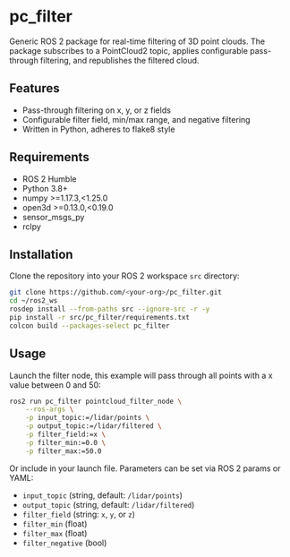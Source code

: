 # pc_filter

Generic ROS 2 package for real-time filtering of 3D point clouds. The package subscribes to a PointCloud2 topic, applies configurable pass-through filtering, and republishes the filtered cloud.

## Features
- Pass-through filtering on x, y, or z fields
- Configurable filter field, min/max range, and negative filtering
- Written in Python, adheres to flake8 style

## Requirements
- ROS 2 Humble
- Python 3.8+
- numpy >=1.17.3,<1.25.0
- open3d >=0.13.0,<0.19.0
- sensor_msgs_py
- rclpy

## Installation
Clone the repository into your ROS 2 workspace `src` directory:

```bash
git clone https://github.com/<your-org>/pc_filter.git
cd ~/ros2_ws
rosdep install --from-paths src --ignore-src -r -y
pip install -r src/pc_filter/requirements.txt
colcon build --packages-select pc_filter
```

## Usage
Launch the filter node, this example will pass through all points with a x value between 0 and 50:

```bash
ros2 run pc_filter pointcloud_filter_node \
    --ros-args \
    -p input_topic:=/lidar/points \
    -p output_topic:=/lidar/filtered \
    -p filter_field:=x \
    -p filter_min:=0.0 \
    -p filter_max:=50.0
```


Or include in your launch file. Parameters can be set via ROS 2 params or YAML:
- `input_topic` (string, default: `/lidar/points`)
- `output_topic` (string, default: `/lidar/filtered`)
- `filter_field` (string: `x`, `y`, or `z`)
- `filter_min` (float)
- `filter_max` (float)
- `filter_negative` (bool)

